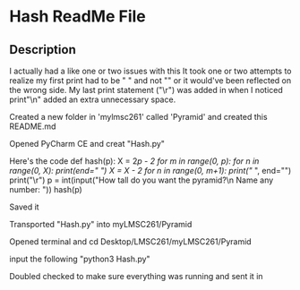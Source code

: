 # Hash ReadMe File

## Description
I actually had a like one or two issues with this
It took one or two attempts to realize my first print had to be " " and not "" or it would've been reflected on the wrong side.
My last print statement ("\r") was added in when I noticed print"\n" added an extra unnecessary space.

Created a new folder in 'mylmsc261' called 'Pyramid' and created this README.md

Opened PyCharm CE and creat "Hash.py"

Here's the code
def hash(p):
   X = 2*p - 2
   for m in range(0, p):
      for n in range(0, X):
         print(end=" ")
      X = X - 2
      for n in range(0, m+1):
         print("* ", end="")
      print("\r")
p = int(input("How tall do you want the pyramid?\n Name any number: "))
hash(p)

Saved it

Transported "Hash.py" into myLMSC261/Pyramid

Opened terminal and cd Desktop/LMSC261/myLMSC261/Pyramid

input the following "python3 Hash.py"

Doubled checked to make sure everything was running and sent it in

